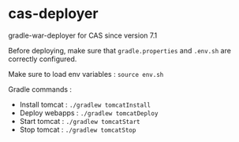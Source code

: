 # cas-deployer

gradle-war-deployer for CAS since version 7.1

Before deploying, make sure that `gradle.properties` and `.env.sh` are correctly configured.

Make sure to load env variables : `source env.sh`

Gradle commands :
- Install tomcat : `./gradlew tomcatInstall`
- Deploy webapps : `./gradlew tomcatDeploy`
- Start tomcat : `./gradlew tomcatStart`
- Stop tomcat : `./gradlew tomcatStop`
